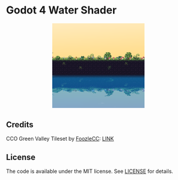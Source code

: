 # Godot 4 Water Shader
<p align="center">
 <img src="project_icon.png" width="50%"/>
</p>

## Credits
CCO Green Valley Tileset by [FoozleCC](https://foozlecc.itch.io/): [LINK](https://itch.io/queue/c/3621170/cc0-tilesets?game_id=1380926)

## License
The code is available under the MIT license. See [LICENSE](LICENSE) for details.

